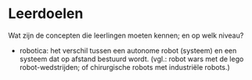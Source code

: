 # Leerdoelen

Wat zijn de concepten die leerlingen moeten kennen; en op welk niveau?

* robotica: het verschil tussen een autonome robot (systeem) en een systeem dat op afstand bestuurd wordt. (vgl.: robot wars met de lego robot-wedstrijden; of chirurgische robots met industriële robots.)
